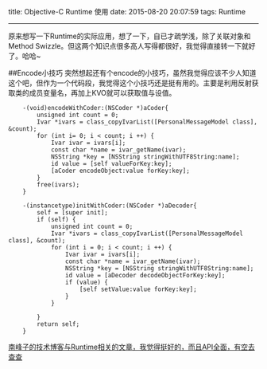 title: Objective-C Runtime 使用
date: 2015-08-20 20:07:59
tags: Runtime

---


原来想写一下Runtime的实际应用，想了一下，自已才疏学浅，除了关联对象和Method Swizzle。但这两个知识点很多高人写得都很好，我觉得直接转一下就好了。哈哈~

##Encode小技巧
突然想起还有个encode的小技巧，虽然我觉得应该不少人知道这个吧，但作为一个代码段，我觉得这个小技巧还是挺有用的。主要是利用反射获取类的成员变量名，再加上KVO就可以获取值与设值。

```
	-(void)encodeWithCoder:(NSCoder *)aCoder{
	    unsigned int count = 0;
	    Ivar *ivars = class_copyIvarList([PersonalMessageModel class], &count);
	    for (int i= 0; i < count; i ++) {
	        Ivar ivar = ivars[i];
	        const char *name = ivar_getName(ivar);
	        NSString *key = [NSString stringWithUTF8String:name];
	        id value = [self valueForKey:key];
	        [aCoder encodeObject:value forKey:key];
	    }
	    free(ivars);
	}

	-(instancetype)initWithCoder:(NSCoder *)aDecoder{
	    self = [super init];
	    if (self) {
	        unsigned int count = 0;
	        Ivar *ivars = class_copyIvarList([PersonalMessageModel class], &count);
	        for (int i = 0; i < count; i ++) {
	            Ivar ivar = ivars[i];
	            const char *name = ivar_getName(ivar);
	            NSString *key = [NSString stringWithUTF8String:name];
	            id value = [aDecoder decodeObjectForKey:key];
	            if (value) {
	                [self setValue:value forKey:key];
	            }
	        }
	        
	    }
	    return self;
	}
```

[南峰子的技术博客与Runtime相关的文章，我觉得挺好的，而且API全面，有空去查查](http://southpeak.github.io/blog/2014/10/25/objective-c-runtime-yun-xing-shi-zhi-lei-yu-dui-xiang/)